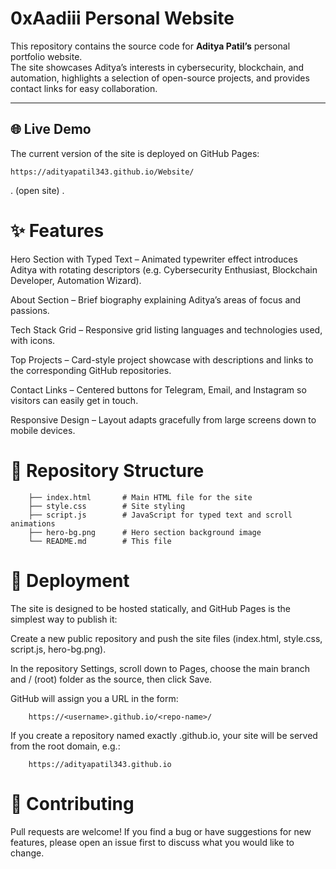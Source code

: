 # 0xAadiii Personal Website

This repository contains the source code for **Aditya Patil’s** personal portfolio website.  
The site showcases Aditya’s interests in cybersecurity, blockchain, and automation, highlights a selection of open-source projects, and provides contact links for easy collaboration.

---

## 🌐 Live Demo

The current version of the site is deployed on GitHub Pages:

    https://adityapatil343.github.io/Website/
.                 (open site)                .

# ✨ Features

Hero Section with Typed Text – Animated typewriter effect introduces Aditya with rotating descriptors (e.g. Cybersecurity Enthusiast, Blockchain Developer, Automation Wizard).

About Section – Brief biography explaining Aditya’s areas of focus and passions.

Tech Stack Grid – Responsive grid listing languages and technologies used, with icons.

Top Projects – Card-style project showcase with descriptions and links to the corresponding GitHub repositories.

Contact Links – Centered buttons for Telegram, Email, and Instagram so visitors can easily get in touch.

Responsive Design – Layout adapts gracefully from large screens down to mobile devices.

# 📂 Repository Structure
        ├── index.html       # Main HTML file for the site
        ├── style.css        # Site styling
        ├── script.js        # JavaScript for typed text and scroll animations
        ├── hero-bg.png      # Hero section background image
        └── README.md        # This file

# 🚀 Deployment
The site is designed to be hosted statically, and GitHub Pages is the simplest way to publish it:

Create a new public repository and push the site files (index.html, style.css, script.js, hero-bg.png).

In the repository Settings, scroll down to Pages, choose the main branch and / (root) folder as the source, then click Save.

GitHub will assign you a URL in the form:

        https://<username>.github.io/<repo-name>/

If you create a repository named exactly <username>.github.io, your site will be served from the root domain, 
e.g.:
        
        https://adityapatil343.github.io

# 🤝 Contributing
Pull requests are welcome! If you find a bug or have suggestions for new features, please open an issue first to discuss what you would like to change.
